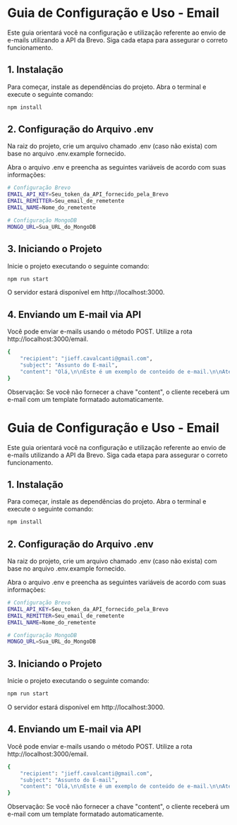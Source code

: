 # Guia de Configuração e Uso - Email

Este guia orientará você na configuração e utilização referente ao envio de e-mails utilizando a API da Brevo. Siga cada etapa para assegurar o correto funcionamento.

## 1. Instalação

Para começar, instale as dependências do projeto. Abra o terminal e execute o seguinte comando:

```bash
npm install
```

## 2. Configuração do Arquivo .env

Na raiz do projeto, crie um arquivo chamado .env (caso não exista) com base no arquivo .env.example fornecido.

Abra o arquivo .env e preencha as seguintes variáveis de acordo com suas informações:

```bash
# Configuração Brevo
EMAIL_API_KEY=Seu_token_da_API_fornecido_pela_Brevo
EMAIL_REMITTER=Seu_email_de_remetente
EMAIL_NAME=Nome_do_remetente

# Configuração MongoDB
MONGO_URL=Sua_URL_do_MongoDB
```

## 3. Iniciando o Projeto

Inicie o projeto executando o seguinte comando:

```bash
npm run start
```

O servidor estará disponível em http://localhost:3000.

## 4. Enviando um E-mail via API

Você pode enviar e-mails usando o método POST. Utilize a rota http://localhost:3000/email.

```bash
{
    "recipient": "jieff.cavalcanti@gmail.com",
    "subject": "Assunto do E-mail",
    "content": "Olá,\n\nEste é um exemplo de conteúdo de e-mail.\n\nAtenciosamente,\nSeu Nome"
}
```

Observação: Se você não fornecer a chave "content", o cliente receberá um e-mail com um template formatado automaticamente.
# Guia de Configuração e Uso - Email

Este guia orientará você na configuração e utilização referente ao envio de e-mails utilizando a API da Brevo. Siga cada etapa para assegurar o correto funcionamento.

## 1. Instalação

Para começar, instale as dependências do projeto. Abra o terminal e execute o seguinte comando:

```bash
npm install
```

## 2. Configuração do Arquivo .env

Na raiz do projeto, crie um arquivo chamado .env (caso não exista) com base no arquivo .env.example fornecido.

Abra o arquivo .env e preencha as seguintes variáveis de acordo com suas informações:

```bash
# Configuração Brevo
EMAIL_API_KEY=Seu_token_da_API_fornecido_pela_Brevo
EMAIL_REMITTER=Seu_email_de_remetente
EMAIL_NAME=Nome_do_remetente

# Configuração MongoDB
MONGO_URL=Sua_URL_do_MongoDB
```

## 3. Iniciando o Projeto

Inicie o projeto executando o seguinte comando:

```bash
npm run start
```

O servidor estará disponível em http://localhost:3000.

## 4. Enviando um E-mail via API

Você pode enviar e-mails usando o método POST. Utilize a rota http://localhost:3000/email.

```bash
{
    "recipient": "jieff.cavalcanti@gmail.com",
    "subject": "Assunto do E-mail",
    "content": "Olá,\n\nEste é um exemplo de conteúdo de e-mail.\n\nAtenciosamente,\nSeu Nome"
}
```

Observação: Se você não fornecer a chave "content", o cliente receberá um e-mail com um template formatado automaticamente.
